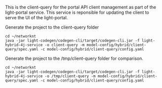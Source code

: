 This is the client-query for the portal API client management as part of the light-portal service. This service is reponsible for updating the client to serve the UI of the light-portal.

Generate the project to the client-query folder

```
cd ~/networknt
java -jar light-codegen/codegen-cli/target/codegen-cli.jar -f light-hybrid-4j-service -o client-query -m model-config/hybrid/client-query/spec.yaml -c model-config/hybrid/client-query/config.yaml
```

Generate the project to the /tmp/client-query folder for comparison. 

```
cd ~/networknt
java -jar light-codegen/codegen-cli/target/codegen-cli.jar -f light-hybrid-4j-service -o /tmp/client-query -m model-config/hybrid/client-query/spec.yaml -c model-config/hybrid/client-query/config.yaml
```
